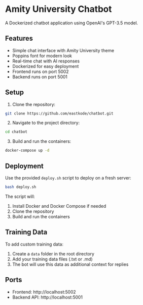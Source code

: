 # Amity University Chatbot

A Dockerized chatbot application using OpenAI's GPT-3.5 model.

## Features

- Simple chat interface with Amity University theme
- Poppins font for modern look
- Real-time chat with AI responses
- Dockerized for easy deployment
- Frontend runs on port 5002
- Backend runs on port 5001

## Setup

1. Clone the repository:
```bash
git clone https://github.com/eastkode/chatbot.git
```

2. Navigate to the project directory:
```bash
cd chatbot
```

3. Build and run the containers:
```bash
docker-compose up -d
```

## Deployment

Use the provided `deploy.sh` script to deploy on a fresh server:

```bash
bash deploy.sh
```

The script will:
1. Install Docker and Docker Compose if needed
2. Clone the repository
3. Build and run the containers

## Training Data

To add custom training data:

1. Create a `data` folder in the root directory
2. Add your training data files (.txt or .md)
3. The bot will use this data as additional context for replies

## Ports

- Frontend: http://localhost:5002
- Backend API: http://localhost:5001
